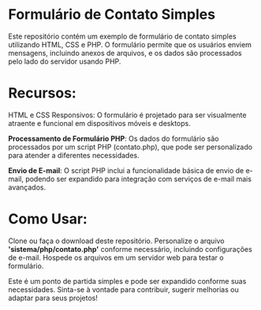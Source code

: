 # Formulário de Contato Simples
Este repositório contém um exemplo de formulário de contato simples utilizando HTML, CSS e PHP. O formulário permite que os usuários enviem mensagens, incluindo anexos de arquivos, e os dados são processados pelo lado do servidor usando PHP.

# Recursos:
HTML e CSS Responsivos: O formulário é projetado para ser visualmente atraente e funcional em dispositivos móveis e desktops.

**Processamento de Formulário PHP**: Os dados do formulário são processados por um script PHP (contato.php), que pode ser personalizado para atender a diferentes necessidades.

**Envio de E-mail**: O script PHP inclui a funcionalidade básica de envio de e-mail, podendo ser expandido para integração com serviços de e-mail mais avançados.

# Como Usar:
Clone ou faça o download deste repositório.
Personalize o arquivo **'sistema/php/contato.php'** conforme necessário, incluindo configurações de e-mail.
Hospede os arquivos em um servidor web para testar o formulário.

Este é um ponto de partida simples e pode ser expandido conforme suas necessidades. Sinta-se à vontade para contribuir, sugerir melhorias ou adaptar para seus projetos!

<img url="https://raw.githubusercontent.com/henriquetourinho/Formul-rio-de-Contato/main/media/v1.webp">
